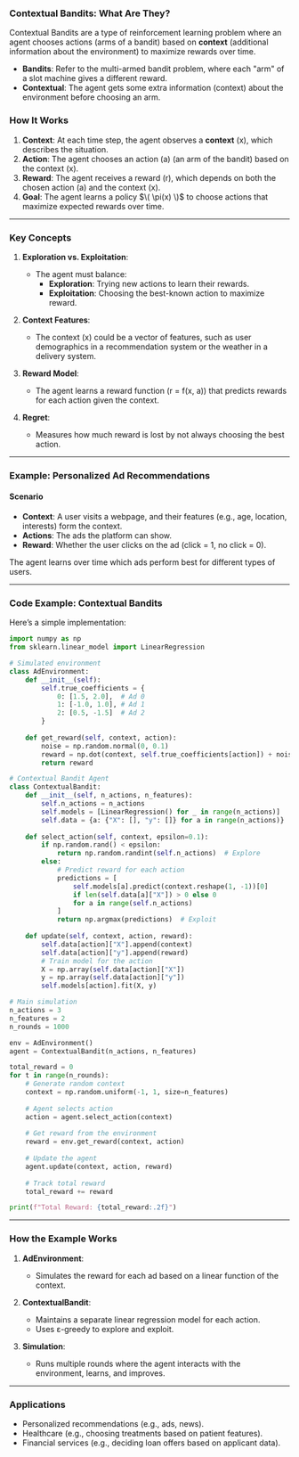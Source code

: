 ### **Contextual Bandits: What Are They?**

Contextual Bandits are a type of reinforcement learning problem where an agent chooses actions (arms of a bandit) based on **context** (additional information about the environment) to maximize rewards over time.

- **Bandits**: Refer to the multi-armed bandit problem, where each "arm" of a slot machine gives a different reward.
- **Contextual**: The agent gets some extra information (context) about the environment before choosing an arm.

### **How It Works**

1. **Context**: At each time step, the agent observes a **context** \(x\), which describes the situation.
2. **Action**: The agent chooses an action \(a\) (an arm of the bandit) based on the context \(x\).
3. **Reward**: The agent receives a reward \(r\), which depends on both the chosen action \(a\) and the context \(x\).
4. **Goal**: The agent learns a policy $`\( \pi(x) \)`$ to choose actions that maximize expected rewards over time.

---

### **Key Concepts**

1. **Exploration vs. Exploitation**:  
   - The agent must balance:
     - **Exploration**: Trying new actions to learn their rewards.
     - **Exploitation**: Choosing the best-known action to maximize reward.

2. **Context Features**:  
   - The context \(x\) could be a vector of features, such as user demographics in a recommendation system or the weather in a delivery system.

3. **Reward Model**:  
   - The agent learns a reward function \(r = f(x, a)\) that predicts rewards for each action given the context.

4. **Regret**:  
   - Measures how much reward is lost by not always choosing the best action.

---

### **Example: Personalized Ad Recommendations**

#### Scenario
- **Context**: A user visits a webpage, and their features (e.g., age, location, interests) form the context.
- **Actions**: The ads the platform can show.
- **Reward**: Whether the user clicks on the ad (click = 1, no click = 0).

The agent learns over time which ads perform best for different types of users.

---

### **Code Example: Contextual Bandits**

Here’s a simple implementation:

```python
import numpy as np
from sklearn.linear_model import LinearRegression

# Simulated environment
class AdEnvironment:
    def __init__(self):
        self.true_coefficients = {
            0: [1.5, 2.0],  # Ad 0
            1: [-1.0, 1.0], # Ad 1
            2: [0.5, -1.5]  # Ad 2
        }
    
    def get_reward(self, context, action):
        noise = np.random.normal(0, 0.1)
        reward = np.dot(context, self.true_coefficients[action]) + noise
        return reward

# Contextual Bandit Agent
class ContextualBandit:
    def __init__(self, n_actions, n_features):
        self.n_actions = n_actions
        self.models = [LinearRegression() for _ in range(n_actions)]
        self.data = {a: {"X": [], "y": []} for a in range(n_actions)}
    
    def select_action(self, context, epsilon=0.1):
        if np.random.rand() < epsilon:
            return np.random.randint(self.n_actions)  # Explore
        else:
            # Predict reward for each action
            predictions = [
                self.models[a].predict(context.reshape(1, -1))[0]
                if len(self.data[a]["X"]) > 0 else 0
                for a in range(self.n_actions)
            ]
            return np.argmax(predictions)  # Exploit
    
    def update(self, context, action, reward):
        self.data[action]["X"].append(context)
        self.data[action]["y"].append(reward)
        # Train model for the action
        X = np.array(self.data[action]["X"])
        y = np.array(self.data[action]["y"])
        self.models[action].fit(X, y)

# Main simulation
n_actions = 3
n_features = 2
n_rounds = 1000

env = AdEnvironment()
agent = ContextualBandit(n_actions, n_features)

total_reward = 0
for t in range(n_rounds):
    # Generate random context
    context = np.random.uniform(-1, 1, size=n_features)
    
    # Agent selects action
    action = agent.select_action(context)
    
    # Get reward from the environment
    reward = env.get_reward(context, action)
    
    # Update the agent
    agent.update(context, action, reward)
    
    # Track total reward
    total_reward += reward

print(f"Total Reward: {total_reward:.2f}")
```

---

### **How the Example Works**

1. **AdEnvironment**:
   - Simulates the reward for each ad based on a linear function of the context.

2. **ContextualBandit**:
   - Maintains a separate linear regression model for each action.
   - Uses ε-greedy to explore and exploit.

3. **Simulation**:
   - Runs multiple rounds where the agent interacts with the environment, learns, and improves.

---

### **Applications**
- Personalized recommendations (e.g., ads, news).
- Healthcare (e.g., choosing treatments based on patient features).
- Financial services (e.g., deciding loan offers based on applicant data).

